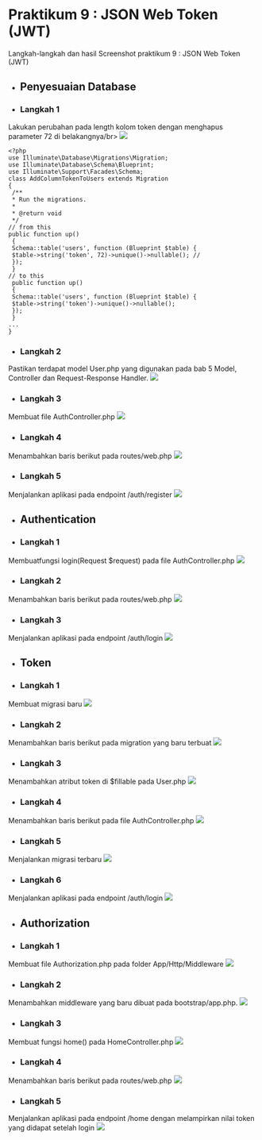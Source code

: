 # Praktikum  9 : JSON Web Token (JWT)

Langkah-langkah dan hasil Screenshot praktikum 9 : JSON Web Token (JWT)
* ## Penyesuaian Database
* ### Langkah 1
Lakukan perubahan pada length kolom token dengan menghapus parameter 72 di
belakangnya/br>
![](../Screenshoot/Modul8/1.png)
```
<?php
use Illuminate\Database\Migrations\Migration;
use Illuminate\Database\Schema\Blueprint;
use Illuminate\Support\Facades\Schema;
class AddColumnTokenToUsers extends Migration
{
 /**
 * Run the migrations.
 *
 * @return void
 */
// from this
public function up()
 {
 Schema::table('users', function (Blueprint $table) {
 $table->string('token', 72)->unique()->nullable(); //
 });
 }
// to this
 public function up()
 {
 Schema::table('users', function (Blueprint $table) {
 $table->string('token')->unique()->nullable();
 });
 }
...
}
```
* ### Langkah 2
Pastikan terdapat model User.php yang digunakan pada bab 5 Model, Controller dan Request-Response Handler.
![](../Screenshoot/Modul8/2.png)
* ### Langkah 3
Membuat file AuthController.php
![](../Screenshoot/Modul8/3.png)
* ### Langkah 4
Menambahkan baris berikut pada routes/web.php
![](../Screenshoot/Modul8/4.png)
* ### Langkah 5
Menjalankan aplikasi pada endpoint /auth/register
![](../Screenshoot/Modul8/5.png)

* ## Authentication
* ### Langkah 1
Membuatfungsi login(Request $request) pada file AuthController.php
![](../Screenshoot/Modul8/6.png)
* ### Langkah 2
Menambahkan baris berikut pada routes/web.php
![](../Screenshoot/Modul8/7.png)
* ### Langkah 3
Menjalankan aplikasi pada endpoint /auth/login
![](../Screenshoot/Modul8/8.png)

* ## Token
* ### Langkah 1
Membuat migrasi baru
![](../Screenshoot/Modul8/9.png)
* ### Langkah 2
Menambahkan baris berikut pada migration yang baru terbuat
![](../Screenshoot/Modul8/10.png)
* ### Langkah 3
Menambahkan atribut token di $fillable pada User.php
![](../Screenshoot/Modul8/11.png)
* ### Langkah 4
Menambahkan baris berikut pada file AuthController.php
![](../Screenshoot/Modul8/12.png)
* ### Langkah 5
Menjalankan migrasi terbaru
![](../Screenshoot/Modul8/13.png)
* ### Langkah 6
Menjalankan aplikasi pada endpoint /auth/login
![](../Screenshoot/Modul8/14.png)

* ## Authorization
* ### Langkah 1
Membuat file Authorization.php pada folder App/Http/Middleware
![](../Screenshoot/Modul8/15.png)
* ### Langkah 2
Menambahkan middleware yang baru dibuat pada bootstrap/app.php.
![](../Screenshoot/Modul8/16.png)
* ### Langkah 3
Membuat fungsi home() pada HomeController.php
![](../Screenshoot/Modul8/17.png)
* ### Langkah 4
Menambahkan baris berikut pada routes/web.php
![](../Screenshoot/Modul8/18.png)
* ### Langkah 5
Menjalankan aplikasi pada endpoint /home dengan melampirkan nilai token yang didapat setelah login
![](../Screenshoot/Modul8/19.png)
